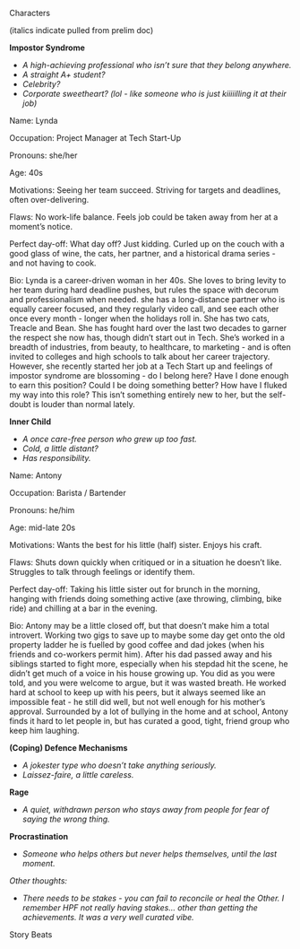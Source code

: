 <!-----



Conversion time: 0.554 seconds.


Using this Markdown file:

1. Paste this output into your source file.
2. See the notes and action items below regarding this conversion run.
3. Check the rendered output (headings, lists, code blocks, tables) for proper
   formatting and use a linkchecker before you publish this page.

Conversion notes:

* Docs to Markdown version 1.0β39
* Thu Oct 10 2024 08:42:15 GMT-0700 (PDT)
* Source doc: Characters and Story Beats
----->


Characters

(italics indicate pulled from prelim doc)

**Impostor Syndrome**



* *A high-achieving professional who isn’t sure that they belong anywhere.*
* *A straight A+ student?*
* *Celebrity?*
* *Corporate sweetheart? (lol - like someone who is just kiiiiilling it at their job)*

Name: Lynda 

Occupation: Project Manager at Tech Start-Up

Pronouns: she/her

Age: 40s

Motivations: Seeing her team succeed. Striving for targets and deadlines, often over-delivering.

Flaws: No work-life balance. Feels job could be taken away from her at a moment’s notice.

Perfect day-off: What day off? Just kidding. Curled up on the couch with a good glass of wine, the cats, her partner, and a historical drama series - and not having to cook.

Bio: Lynda is a career-driven woman in her 40s. She loves to bring levity to her team during hard deadline pushes, but rules the space with decorum and professionalism when needed.  she has a long-distance partner who is equally career focused, and they regularly video call, and see each other once every month - longer when the holidays roll in. She has two cats, Treacle and Bean. She has fought hard over the last two decades to garner the respect she now has, though didn’t start out in Tech. She’s worked in a breadth of industries, from beauty, to healthcare, to marketing - and is often invited to colleges and high schools to talk about her career trajectory. However, she recently started her job at a Tech Start up and feelings of impostor syndrome are blossoming - do I belong here? Have I done enough to earn this position? Could I be doing something better? How have I fluked my way into this role? This isn’t something entirely new to her, but the self-doubt is louder than normal lately.

**Inner Child**



* *A once care-free person who grew up too fast.*
* *Cold, a little distant?*
* *Has responsibility.*

Name: Antony

Occupation: Barista / Bartender

Pronouns: he/him

Age: mid-late 20s

Motivations: Wants the best for his little (half) sister. Enjoys his craft.

Flaws: Shuts down quickly when critiqued or in a situation he doesn’t like. Struggles to talk through feelings or identify them.

Perfect day-off: Taking his little sister out for brunch in the morning, hanging with friends doing something active (axe throwing, climbing, bike ride) and chilling at a bar in the evening.

Bio: Antony may be a little closed off, but that doesn’t make him a total introvert. Working two gigs to save up to maybe some day get onto the old property ladder he is fuelled by good coffee and dad jokes (when his friends and co-workers permit him). After his dad passed away and his siblings started to fight more, especially when his stepdad hit the scene, he didn’t get much of a voice in his house growing up. You did as you were told, and you were welcome to argue, but it was wasted breath. He worked hard at school to keep up with his peers, but it always seemed like an impossible feat - he still did well, but not well enough for his mother’s approval. Surrounded by a lot of bullying in the home and at school, Antony finds it hard to let people in, but has curated a good, tight, friend group who keep him laughing.

**(Coping) Defence Mechanisms**



* *A jokester type who doesn’t take anything seriously.*
* *Laissez-faire, a little careless.*

**Rage**



* *A quiet, withdrawn person who stays away from people for fear of saying the wrong thing.*

**Procrastination**



* *Someone who helps others but never helps themselves, until the last moment.*

*Other thoughts:*



* *There needs to be stakes - you can fail to reconcile or heal the Other. I remember HPF not really having stakes… other than getting the achievements. It was a very well curated vibe.*

Story Beats
